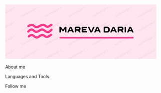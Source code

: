 ![Header](https://github.com/kingsiberia/kingsiberia/blob/main/assets/logook.png)

About me

Languages and Tools

Follow me